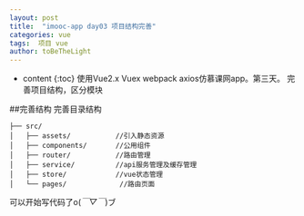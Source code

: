 ```yaml
---
layout: post
title:  "imooc-app day03 项目结构完善"
categories: vue
tags:  项目 vue
author: toBeTheLight
---
```


* content
{:toc}
使用Vue2.x Vuex webpack axios仿慕课网app。第三天。
完善项目结构，区分模块




##完善结构
完善目录结构
```
├── src/
│   ├── assets/           //引入静态资源      
│   ├── components/       //公用组件
│   ├── router/           //路由管理
│   ├── service/          //api服务管理及缓存管理
│   ├── store/            //vue状态管理
│   └── pages/             //路由页面
```
可以开始写代码了o(*￣▽￣*)ブ
